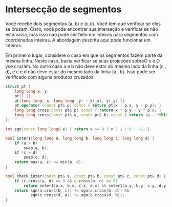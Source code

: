 # Intersecção de segmentos

Você recebe dois segmentos (a, b) e (c,d). Você tem que verificar se eles se cruzam. Claro, você pode encontrar sua interseção e verificar se não está vazia, mas isso não pode ser feito em inteiros para segmentos com coordenadas inteiras. A abordagem descrita aqui pode funcionar em inteiros.

Em primeiro lugar, considere o caso em que os segmentos fazem parte da mesma linha. Neste caso, basta verificar se suas projeções sobreO x e O yse cruzam. No outro caso a e b não deve estar do mesmo lado da linha (c , d), e c e d não deve estar do mesmo lado da linha (a , b). Isso pode ser verificado com alguns produtos cruzados.

```cpp
struct pt {
    long long x, y;
    pt() {}
    pt(long long _x, long long _y) : x(_x), y(_y) {}
    pt operator-(const pt& p) const { return pt(x - p.x, y - p.y); }
    long long cross(const pt& p) const { return x * p.y - y * p.x; }
    long long cross(const pt& a, const pt& b) const { return (a - *this).cross(b - *this); }
};

int sgn(const long long& x) { return x >= 0 ? x ? 1 : 0 : -1; }

bool inter1(long long a, long long b, long long c, long long d) {
    if (a > b)
        swap(a, b);
    if (c > d)
        swap(c, d);
    return max(a, c) <= min(b, d);
}

bool check_inter(const pt& a, const pt& b, const pt& c, const pt& d) {
    if (c.cross(a, d) == 0 && c.cross(b, d) == 0)
        return inter1(a.x, b.x, c.x, d.x) && inter1(a.y, b.y, c.y, d.y);
    return sgn(a.cross(b, c)) != sgn(a.cross(b, d)) &&
           sgn(c.cross(d, a)) != sgn(c.cross(d, b));
}

```


